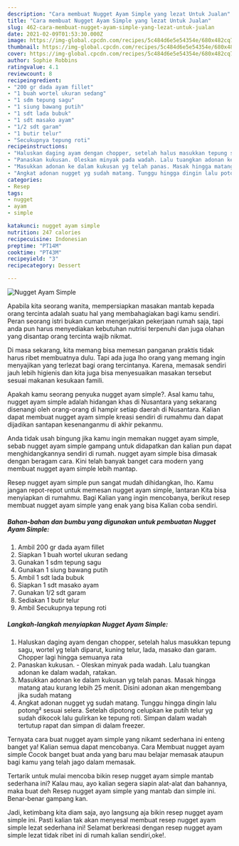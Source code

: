 ```yaml
---
description: "Cara membuat Nugget Ayam Simple yang lezat Untuk Jualan"
title: "Cara membuat Nugget Ayam Simple yang lezat Untuk Jualan"
slug: 462-cara-membuat-nugget-ayam-simple-yang-lezat-untuk-jualan
date: 2021-02-09T01:53:30.000Z
image: https://img-global.cpcdn.com/recipes/5c484d6e5e54354e/680x482cq70/nugget-ayam-simple-foto-resep-utama.jpg
thumbnail: https://img-global.cpcdn.com/recipes/5c484d6e5e54354e/680x482cq70/nugget-ayam-simple-foto-resep-utama.jpg
cover: https://img-global.cpcdn.com/recipes/5c484d6e5e54354e/680x482cq70/nugget-ayam-simple-foto-resep-utama.jpg
author: Sophie Robbins
ratingvalue: 4.1
reviewcount: 8
recipeingredient:
- "200 gr dada ayam fillet"
- "1 buah wortel ukuran sedang"
- "1 sdm tepung sagu"
- "1 siung bawang putih"
- "1 sdt lada bubuk"
- "1 sdt masako ayam"
- "1/2 sdt garam"
- "1 butir telur"
- "Secukupnya tepung roti"
recipeinstructions:
- "Haluskan daging ayam dengan chopper, setelah halus masukkan tepung sagu, wortel yg telah diparut, kuning telur, lada, masako dan garam. Chopper lagi hingga semuanya rata"
- "Panaskan kukusan. Oleskan minyak pada wadah. Lalu tuangkan adonan ke dalam wadah, ratakan."
- "Masukkan adonan ke dalam kukusan yg telah panas. Masak hingga matang atau kurang lebih 25 menit. Disini adonan akan mengembang jika sudah matang"
- "Angkat adonan nugget yg sudah matang. Tunggu hingga dingin lalu potong² sesuai selera. Setelah dipotong celupkan ke putih telur yg sudah dikocok lalu gulirkan ke tepung roti. Simpan dalam wadah tertutup rapat dan simpan di dalam freezer."
categories:
- Resep
tags:
- nugget
- ayam
- simple

katakunci: nugget ayam simple 
nutrition: 247 calories
recipecuisine: Indonesian
preptime: "PT14M"
cooktime: "PT43M"
recipeyield: "3"
recipecategory: Dessert

---
```



![Nugget Ayam Simple](https://img-global.cpcdn.com/recipes/5c484d6e5e54354e/680x482cq70/nugget-ayam-simple-foto-resep-utama.jpg)

Apabila kita seorang wanita, mempersiapkan masakan mantab kepada orang tercinta adalah suatu hal yang membahagiakan bagi kamu sendiri. Peran seorang istri bukan cuman mengerjakan pekerjaan rumah saja, tapi anda pun harus menyediakan kebutuhan nutrisi terpenuhi dan juga olahan yang disantap orang tercinta wajib nikmat.

Di masa  sekarang, kita memang bisa memesan panganan praktis tidak harus ribet membuatnya dulu. Tapi ada juga lho orang yang memang ingin menyajikan yang terlezat bagi orang tercintanya. Karena, memasak sendiri jauh lebih higienis dan kita juga bisa menyesuaikan masakan tersebut sesuai makanan kesukaan famili. 



Apakah kamu seorang penyuka nugget ayam simple?. Asal kamu tahu, nugget ayam simple adalah hidangan khas di Nusantara yang sekarang disenangi oleh orang-orang di hampir setiap daerah di Nusantara. Kalian dapat membuat nugget ayam simple kreasi sendiri di rumahmu dan dapat dijadikan santapan kesenanganmu di akhir pekanmu.

Anda tidak usah bingung jika kamu ingin memakan nugget ayam simple, sebab nugget ayam simple gampang untuk didapatkan dan kalian pun dapat menghidangkannya sendiri di rumah. nugget ayam simple bisa dimasak dengan beragam cara. Kini telah banyak banget cara modern yang membuat nugget ayam simple lebih mantap.

Resep nugget ayam simple pun sangat mudah dihidangkan, lho. Kamu jangan repot-repot untuk memesan nugget ayam simple, lantaran Kita bisa menyiapkan di rumahmu. Bagi Kalian yang ingin mencobanya, berikut resep membuat nugget ayam simple yang enak yang bisa Kalian coba sendiri.

<!--inarticleads1-->

##### Bahan-bahan dan bumbu yang digunakan untuk pembuatan Nugget Ayam Simple:

1. Ambil 200 gr dada ayam fillet
1. Siapkan 1 buah wortel ukuran sedang
1. Gunakan 1 sdm tepung sagu
1. Gunakan 1 siung bawang putih
1. Ambil 1 sdt lada bubuk
1. Siapkan 1 sdt masako ayam
1. Gunakan 1/2 sdt garam
1. Sediakan 1 butir telur
1. Ambil Secukupnya tepung roti




<!--inarticleads2-->

##### Langkah-langkah menyiapkan Nugget Ayam Simple:

1. Haluskan daging ayam dengan chopper, setelah halus masukkan tepung sagu, wortel yg telah diparut, kuning telur, lada, masako dan garam. Chopper lagi hingga semuanya rata
1. Panaskan kukusan. - Oleskan minyak pada wadah. Lalu tuangkan adonan ke dalam wadah, ratakan.
1. Masukkan adonan ke dalam kukusan yg telah panas. Masak hingga matang atau kurang lebih 25 menit. Disini adonan akan mengembang jika sudah matang
1. Angkat adonan nugget yg sudah matang. Tunggu hingga dingin lalu potong² sesuai selera. Setelah dipotong celupkan ke putih telur yg sudah dikocok lalu gulirkan ke tepung roti. Simpan dalam wadah tertutup rapat dan simpan di dalam freezer.




Ternyata cara buat nugget ayam simple yang nikamt sederhana ini enteng banget ya! Kalian semua dapat mencobanya. Cara Membuat nugget ayam simple Cocok banget buat anda yang baru mau belajar memasak ataupun bagi kamu yang telah jago dalam memasak.

Tertarik untuk mulai mencoba bikin resep nugget ayam simple mantab sederhana ini? Kalau mau, ayo kalian segera siapin alat-alat dan bahannya, maka buat deh Resep nugget ayam simple yang mantab dan simple ini. Benar-benar gampang kan. 

Jadi, ketimbang kita diam saja, ayo langsung aja bikin resep nugget ayam simple ini. Pasti kalian tak akan menyesal membuat resep nugget ayam simple lezat sederhana ini! Selamat berkreasi dengan resep nugget ayam simple lezat tidak ribet ini di rumah kalian sendiri,oke!.

